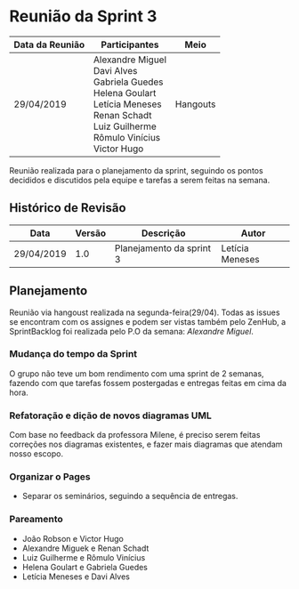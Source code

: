 # Reunião da Sprint 3

| Data da Reunião | Participantes | Meio |
| --- | --- | --- |
| 29/04/2019 | Alexandre Miguel <br> Davi Alves <br> Gabriela Guedes <br> Helena Goulart <br> Letícia Meneses <br> Renan Schadt <br> Luiz Guilherme <br> Rômulo Vinícius <br> Victor Hugo | Hangouts |

  Reunião realizada para o planejamento da sprint, seguindo os pontos decididos e discutidos pela equipe e tarefas a serem feitas na semana.

## Histórico de Revisão

  | Data | Versão | Descrição | Autor |
  |---|---|---|---|
  | 29/04/2019 | 1.0 | Planejamento da sprint 3 | Letícia Meneses |

## Planejamento
Reunião via hangoust realizada na segunda-feira(29/04). Todas as issues se encontram com os assignes e podem ser vistas também pelo ZenHub, a SprintBacklog foi realizada pelo P.O da semana: *Alexandre Miguel*.

### Mudança do tempo da Sprint
O grupo não teve um bom rendimento com uma sprint de 2 semanas, fazendo com que tarefas fossem postergadas e entregas feitas em cima da hora.

### Refatoração e dição de novos diagramas UML
Com base no feedback da professora Milene, é preciso serem feitas correções nos diagramas existentes, e fazer mais diagramas que atendam nosso escopo.

### Organizar o Pages
- Separar os seminários, seguindo a sequência de entregas.


### Pareamento

  * João Robson e Victor Hugo
  * Alexandre Miguek e Renan Schadt
  * Luiz Guilherme e Rômulo Vinícius
  * Helena Goulart e Gabriela Guedes
  * Letícia Meneses e Davi Alves
